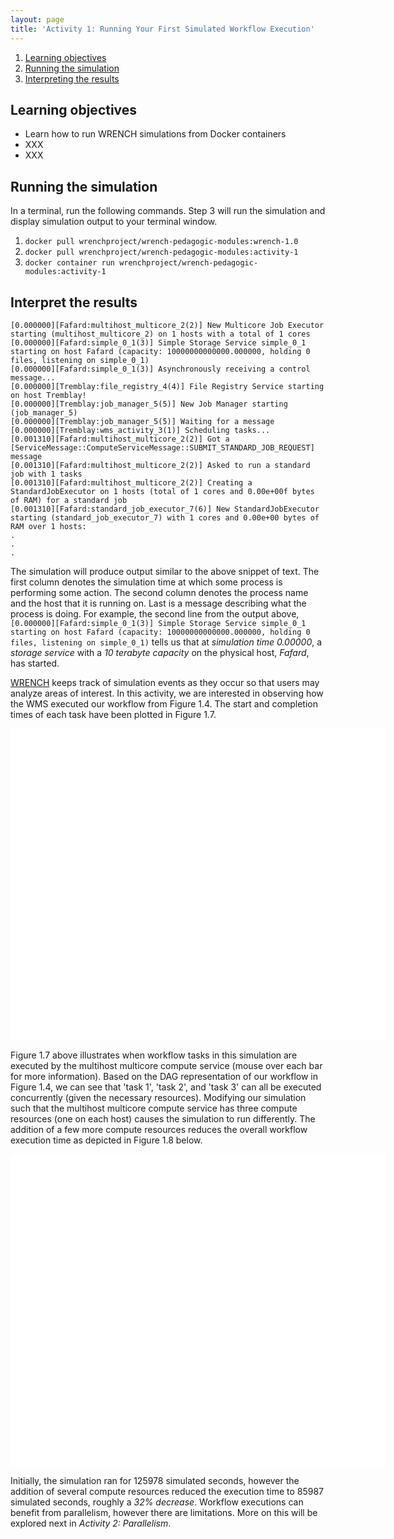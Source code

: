 ```yaml
---
layout: page
title: 'Activity 1: Running Your First Simulated Workflow Execution'
---
```


1. [Learning objectives](#learning-objectives)
2. [Running the simulation](#running-the-simulation)
3. [Interpreting the results](#interpret-the-results)


## Learning objectives

  - Learn how to run WRENCH simulations from Docker containers
  - XXX
  - XXX

## Running the simulation

In a terminal, run the following commands. Step 3 will run the simulation and display simulation output to your terminal window.

1. `docker pull wrenchproject/wrench-pedagogic-modules:wrench-1.0`
2. `docker pull wrenchproject/wrench-pedagogic-modules:activity-1`
3. `docker container run wrenchproject/wrench-pedagogic-modules:activity-1`

## Interpret the results

```
[0.000000][Fafard:multihost_multicore_2(2)] New Multicore Job Executor starting (multihost_multicore_2) on 1 hosts with a total of 1 cores
[0.000000][Fafard:simple_0_1(3)] Simple Storage Service simple_0_1 starting on host Fafard (capacity: 10000000000000.000000, holding 0 files, listening on simple_0_1)
[0.000000][Fafard:simple_0_1(3)] Asynchronously receiving a control message...
[0.000000][Tremblay:file_registry_4(4)] File Registry Service starting on host Tremblay!
[0.000000][Tremblay:job_manager_5(5)] New Job Manager starting (job_manager_5)
[0.000000][Tremblay:job_manager_5(5)] Waiting for a message
[0.000000][Tremblay:wms_activity_3(1)] Scheduling tasks...
[0.001310][Fafard:multihost_multicore_2(2)] Got a [ServiceMessage::ComputeServiceMessage::SUBMIT_STANDARD_JOB_REQUEST] message
[0.001310][Fafard:multihost_multicore_2(2)] Asked to run a standard job with 1 tasks
[0.001310][Fafard:multihost_multicore_2(2)] Creating a StandardJobExecutor on 1 hosts (total of 1 cores and 0.00e+00f bytes of RAM) for a standard job
[0.001310][Fafard:standard_job_executor_7(6)] New StandardJobExecutor starting (standard_job_executor_7) with 1 cores and 0.00e+00 bytes of RAM over 1 hosts:
.
.
.
```

The simulation will produce output similar to the above snippet of text. The first column denotes the simulation time at which some process is performing some action.
The second column denotes the process name and the host that it is running on. Last is a message describing what the process is doing. For example, the second line from the output
above, `[0.000000][Fafard:simple_0_1(3)] Simple Storage Service simple_0_1 starting on host Fafard (capacity: 10000000000000.000000, holding 0 files, listening on simple_0_1)` tells us
that at *simulation time 0.00000*, a *storage service* with a *10 terabyte capacity* on the physical host, *Fafard*, has started.


[WRENCH](http://wrench-project.org/) keeps track of simulation events as they occur so that users may analyze areas of interest. In this activity, we are
interested in observing how the WMS
executed our workflow from Figure 1.4. The start and completion times of each task have been plotted in Figure 1.7.

<style>
#chart1 {
    width: 600px;
    height: 500px;
    background-color: white;
}

.x-axis path .x-axis line {
    shape-rendering: crispEdges;
}

.x-axis text {
    font-family: sans-serif;
}

.caption .figure-header {
    font-size: 20px;
}

.caption .content {
    font-size: 14px;
    fill: #666666;
}

.tooltip-item {
    margin: auto;
}

#tooltip1 {
    position: absolute;
    width: auto;
    padding: 10px;
    background-color: #e8e7e5;
    border-radius: 5px;
    border: 0px solid #000;
    pointer-events: none;
    display: none;
    font-family: sans-serif;
    font-size: 12px;
}
</style>

<script src="{{ site.baseurl }}/public/scripts/d3.min.js"></script>

<div id="chart1" class="figure">
    <div id="tooltip1">
        <p class="tooltip-item" id="task-id"></p>
        <p class="tooltip-item" id="duration"></p>
    </div>
</div>

<script>
var tasks = [
    {'id': 'task0', 'start': 0.00130987, 'end': 33814, 'host': 'Jupiter'},
    {'id': 'task1', 'start': 33814, 'end': 56175, 'host': 'Jupiter'},
    {'id': 'task2', 'start': 56175, 'end': 76053, 'host': 'Jupiter'},
    {'id': 'task3', 'start': 76053, 'end': 96156, 'host': 'Jupiter'},
    {'id': 'task4', 'start': 96156, 'end': 125968, 'host': 'Jupiter'},
];

// Chart params
var chart_height = 400;
var chart_width = 600;
var svg_height = 500;
var padding = 60;


// Create the svg element
var svg = d3.select('#chart1')
    .append('svg')
    .attr('width', chart_width)
    .attr('height', svg_height);

// Create scales
var x_scale = d3.scaleLinear()
    .domain([0, d3.max(tasks, function(d) {
        return d['end'];
    })])
    .range([padding, chart_width - padding]);

/*var y_scale = d3.scaleLinear()
    .domain([0, d3.max(tasks, function(d) {
        return d['host'];
    })])
    .range([chart_height - padding, padding]);*/

var hosts = [];
tasks.forEach(function(task) {
    hosts.push(task['host']);
})

var band_scale = d3.scaleBand()
    .domain(hosts)
    .range([chart_height - padding, padding])
    .padding(0.1);

// Add the data
svg.selectAll('rect')
    .data(tasks)
    .enter()
    .append('rect')
    .attr('x', function(d) {
        return x_scale(d['start']);
    })
    .attr('y', function(d) {
        return band_scale(d['host']);
    })
    .attr('width', function(d) {
        return x_scale(d['end']) - x_scale(d['start']);
    })
    .attr('height', band_scale.bandwidth())
    .attr('fill', '#ffe1bf')
    .attr('stroke', 'grey')
    .attr('stroke-width', 1)
    .on('mouseover', function() {
        d3.select(this)
            .attr('fill', '#ffc268');

        d3.select('#tooltip1')
            .style('display', 'inline');
    })
    .on('mousemove', function(d) {

        d3.select('#tooltip1')
            .style('left', (d3.event.pageX) + 'px')
            .style('top',  (d3.event.pageY - 60) + 'px');

        d3.select('#task-id').text('TaskID: ' + d['id']);
        d3.select('#duration').text('Duration: ' + (d['end'] - d['start']));
    })
    .on('mouseout', function() {
        d3.select('#tooltip1')
            .style('display', 'none');

        d3.select(this)
            .transition()
            .attr('fill', '#ffe1bf');
    });


// Create axis
var x_axis = d3.axisBottom(x_scale);
svg.append('g')
    .attr('class', 'x-axis')
    .attr('transform',
        'translate(0,' + (chart_height - padding) + ')')
    .call(x_axis);

var y_axis = d3.axisLeft(band_scale);
svg.append('g')
    .attr('class', 'y-axis')
    .attr('transform',
        'translate(' + padding + ',0)')
    .call(y_axis);

// Create x-axis label
svg.append('text')
    .attr('transform',
        'translate(' + (chart_width / 2) + ' ,' + (chart_height - 10) + ')')
    .style('text-anchor', 'middle')
    .attr('font-size', 12+'px')
    .text('Time (seconds)');

// Create y-axis label
svg.append('text')
    .attr('transform',
        'rotate(-90)')
    .attr('y', -3)
    .attr('x', 0 - (chart_height / 2))
    .attr('dy', '1em')
    .attr('text-anchor', 'middle')
    .attr('font-size', 12+'px')
    .text('Execution Host');

// Create Caption
svg.append('g')
    .attr('class', 'caption')
    .attr('transform',
        'translate(0,' + (chart_height + 10) + ')')
    .append('text')
    .attr('class', 'figure-header')
    .text('Figure 1.7');

svg.select('.caption')
    .append('text')
    .attr('class', 'content')
    .attr('y', function() {
        return d3.select(this.parentNode).attr('y') + 30;
    })
    .text('The execution of tasks on each host throughout the course of the simulation.');

</script>

Figure 1.7 above illustrates when workflow tasks in this simulation are executed by the multihost multicore compute service (mouse over each bar for more information).
Based on the DAG representation of our workflow in Figure 1.4, we can see that 'task 1', 'task 2', and 'task 3' can all be executed concurrently (given the
necessary resources). Modifying our simulation such that the multihost multicore compute service has three compute resources (one on each host) causes the simulation to run differently. The addition of a few more compute resources reduces the overall workflow execution time as depicted in Figure 1.8 below.  

<style>
#chart2 {
    width: 600px;
    height: 500px;
    background-color: white;
}

#tooltip2 {
    position: absolute;
    width: auto;
    padding: 10px;
    background-color: #e8e7e5;
    border-radius: 5px;
    border: 0px solid #000;
    pointer-events: none;
    display: none;
    font-family: sans-serif;
    font-size: 12px;
}
</style>

<div id="chart2" class="figure">
    <div id="tooltip2">
        <p class="tooltip-item" id="task-id2"></p>
        <p class="tooltip-item" id="duration2"></p>
    </div>
</div>


<script>

tasks = [
    {'id': 'task0', 'start': 0.00130987, 'end': 33814, 'host': 'Fafard'},
    {'id': 'task1', 'start': 33814, 'end': 56175, 'host': 'Fafard'},
    {'id': 'task2', 'start': 33814, 'end': 53692, 'host': 'Jupiter'},
    {'id': 'task3', 'start': 33814, 'end': 53917, 'host': 'Tremblay'},
    {'id': 'task4', 'start': 56175, 'end': 85987, 'host': 'Fafard'},
];

// Chart params
var chart_height = 400;
var chart_width = 600;
var svg_height = 500;
var padding = 60;


// Create the svg element
var svg = d3.select('#chart2')
    .append('svg')
    .attr('width', chart_width)
    .attr('height', svg_height);

// Create scales
var x_scale = d3.scaleLinear()
    .domain([0, d3.max(tasks, function(d) {
        return d['end'];
    })])
    .range([padding, chart_width - padding]);

/*var y_scale = d3.scaleLinear()
    .domain([0, d3.max(tasks, function(d) {
        return d['host'];
    })])
    .range([chart_height - padding, padding]);*/

var hosts = [];
tasks.forEach(function(task) {
    hosts.push(task['host']);
})

var band_scale = d3.scaleBand()
    .domain(hosts)
    .range([chart_height - padding, padding])
    .padding(0.1);

// Add the data
svg.selectAll('rect')
    .data(tasks)
    .enter()
    .append('rect')
    .attr('x', function(d) {
        return x_scale(d['start']);
    })
    .attr('y', function(d) {
        return band_scale(d['host']);
    })
    .attr('width', function(d) {
        return x_scale(d['end']) - x_scale(d['start']);
    })
    .attr('height', band_scale.bandwidth())
    .attr('fill', '#ffe1bf')
    .attr('stroke', 'grey')
    .attr('stroke-width', 1)
    .on('mouseover', function() {
        d3.select(this)
            .attr('fill', '#ffc268');

        d3.select('#tooltip2')
            .style('display', 'inline');
    })
    .on('mousemove', function(d) {

        d3.select('#tooltip2')
            .style('left', (d3.event.pageX) + 'px')
            .style('top',  (d3.event.pageY - 60) + 'px');

        d3.select('#task-id2').text('TaskID: ' + d['id']);
        d3.select('#duration2').text('Duration: ' + (d['end'] - d['start']));
    })
    .on('mouseout', function() {
        d3.select('#tooltip2')
            .style('display', 'none');

        d3.select(this)
            .transition()
            .attr('fill', '#ffe1bf');
    });


// Create axis
var x_axis = d3.axisBottom(x_scale);
svg.append('g')
    .attr('class', 'x-axis')
    .attr('transform',
        'translate(0,' + (chart_height - padding) + ')')
    .call(x_axis);

var y_axis = d3.axisLeft(band_scale);
svg.append('g')
    .attr('class', 'y-axis')
    .attr('transform',
        'translate(' + padding + ',0)')
    .call(y_axis);

// Create x-axis label
svg.append('text')
    .attr('transform',
        'translate(' + (chart_width / 2) + ' ,' + (chart_height - 10) + ')')
    .style('text-anchor', 'middle')
    .attr('font-size', 12+'px')
    .text('Time (seconds)');

// Create y-axis label
svg.append('text')
    .attr('transform',
        'rotate(-90)')
    .attr('y', -3)
    .attr('x', 0 - (chart_height / 2))
    .attr('dy', '1em')
    .attr('text-anchor', 'middle')
    .attr('font-size', 12+'px')
    .text('Execution Host');

// Create Caption
svg.append('g')
    .attr('class', 'caption')
    .attr('transform',
        'translate(0,' + (chart_height + 10) + ')')
    .append('text')
    .attr('class', 'figure-header')
    .text('Figure 1.8');

svg.select('.caption')
    .append('text')
    .attr('class', 'content')
    .attr('y', function() {
        return d3.select(this.parentNode).attr('y') + 30;
    })
    .text('The execution of tasks on each host throughout the course of the simulation.');

</script>

Initially, the simulation ran for 125978 simulated seconds, however the addition of several compute resources reduced
the execution time to 85987 simulated seconds, roughly a *32% decrease*. Workflow executions can benefit from parallelism,
however there are limitations. More on this will be explored next in *Activity 2: Parallelism*.
